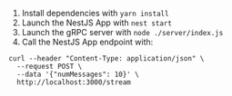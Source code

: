 1. Install dependencies with `yarn install`
2. Launch the NestJS App with `nest start`
3. Launch the gRPC server with `node ./server/index.js`
4. Call the NestJS App endpoint with:
```
curl --header "Content-Type: application/json" \
  --request POST \
  --data '{"numMessages": 10}' \
  http://localhost:3000/stream
```
